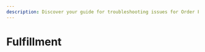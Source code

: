 ```yaml
---
description: Discover your guide for troubleshooting issues for Order Fulfillment.
---
```


# Fulfillment


